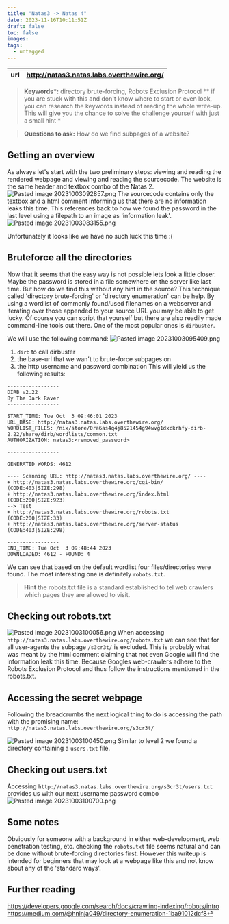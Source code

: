 ```yaml
---
title: "Natas3 -> Natas 4"
date: 2023-11-16T10:11:51Z
draft: false
toc: false
images:
tags: 
  - untagged
---
```


| url |http://natas3.natas.labs.overthewire.org/|
| ---| --|

> **Keywords\*:** directory brute-forcing, Robots Exclusion Protocol
> *\*  if you are stuck with this and don't know where to start or even look, you can research the keywords instead of reading the whole write-up. This will give you the chance to solve the challenge yourself with just a small hint *


> **Questions to ask:**
> How do we find subpages of a website?

## Getting an overview
As always let's start with the two preliminary steps: viewing and reading the rendered webpage and viewing and reading the sourcecode.
The website is the same header and textbox combo of the Natas 2.
![Pasted image 20231003092857.png](/Pasted%20image%2020231003092857.png)
The sourcecode contains only the textbox and a html comment informing us that there are no information leaks this time. This references back to how we found the password in the last level using a filepath to an image as 'information leak'.
![Pasted image 20231003083155.png](/Pasted%20image%2020231003083155.png)

Unfortunately it looks like we have no such luck this time :(

## Bruteforce all the directories
Now that it seems that the easy way is not possible lets look a little closer. Maybe the password is stored in a file somewhere on the server like last time. But how do we find this without any hint in the source? 
This technique called 'directory brute-forcing' or 'directory enumeration' can be help. By using a wordlist of commonly found/used filenames on a webserver and iterating over those appended to your source URL you may be able to get lucky. Of course you can script that yourself but there are also readily made command-line tools out there. One of the most popular ones is `dirbuster`.

We will use the following command:
![Pasted image 20231003095409.png](/Pasted%20image%2020231003095409.png)
1. `dirb` to call dirbuster
2. the base-url that we wan't to brute-force subpages on
3. the http username and password combination
This will yield us the following results:

```
-----------------
DIRB v2.22    
By The Dark Raver
-----------------

START_TIME: Tue Oct  3 09:46:01 2023
URL_BASE: http://natas3.natas.labs.overthewire.org/
WORDLIST_FILES: /nix/store/0ra6as4q4j8521454g94wvg1dxckrhfy-dirb-2.22/share/dirb/wordlists/common.txt
AUTHORIZATION: natas3:<removed_password>

-----------------

GENERATED WORDS: 4612                                                          

---- Scanning URL: http://natas3.natas.labs.overthewire.org/ ----
+ http://natas3.natas.labs.overthewire.org/cgi-bin/ (CODE:403|SIZE:298)                            
+ http://natas3.natas.labs.overthewire.org/index.html (CODE:200|SIZE:923)                          
--> Test                                                                                            + http://natas3.natas.labs.overthewire.org/robots.txt (CODE:200|SIZE:33)                           
+ http://natas3.natas.labs.overthewire.org/server-status (CODE:403|SIZE:298)                       
                                                                                                   
-----------------
END_TIME: Tue Oct  3 09:48:44 2023
DOWNLOADED: 4612 - FOUND: 4

```

We can see that based on the default wordlist four files/directories were found. The most interesting one is definitely `robots.txt`.

> **Hint** the robots.txt file is a standard established to tel web crawlers which pages they are allowed to visit. 

## Checking out robots.txt
![Pasted image 20231003100056.png](/Pasted%20image%2020231003100056.png)
When accessing `http://natas3.natas.labs.overthewire.org/robots.txt` we can see that for all user-agents the subpage `/s3cr3t/` is excluded. This is probably what was meant by the html comment claiming that not even Google will find the information leak this time. Because Googles web-crawlers adhere to the Robots Exclusion Protocol and thus follow the instructions mentioned in the robots.txt.

## Accessing the secret webpage
Following the breadcrumbs the next logical thing to do is accessing the path with the promising name: `http://natas3.natas.labs.overthewire.org/s3cr3t/`

![Pasted image 20231003100450.png](/Pasted%20image%2020231003100450.png)
Similar to level 2 we found a directory containing a `users.txt` file.

## Checking out users.txt
Accessing `http://natas3.natas.labs.overthewire.org/s3cr3t/users.txt` provides us with our next username:password combo
![Pasted image 20231003100700.png](/Pasted%20image%2020231003100700.png)


## Some notes

Obviously for someone with a background in either web-development, web penetration testing, etc. checking the `robots.txt` file seems natural and can be done without brute-forcing directories first. However this writeup is intended for beginners that may look at a webpage like this and not know about any of the 'standard ways'.

## Further reading
https://developers.google.com/search/docs/crawling-indexing/robots/intro
https://medium.com/@hninja049/directory-enumeration-1ba91012dcf8⏎ 
